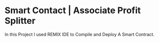 # Smart Contact | Associate Profit Splitter 
In this Project I used REMIX IDE to Compile and Deploy A Smart Contract.




